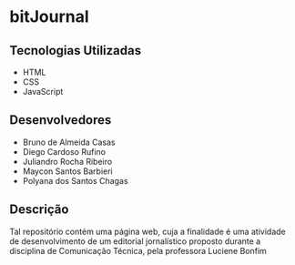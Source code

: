 # bitJournal

## Tecnologias Utilizadas
- HTML
- CSS
- JavaScript

## Desenvolvedores
- Bruno de Almeida Casas
- Diego Cardoso Rufino
- Juliandro Rocha Ribeiro
- Maycon Santos Barbieri
- Polyana dos Santos Chagas

## Descrição
Tal repositório contém uma página web, cuja a finalidade é uma atividade de desenvolvimento de um editorial jornalístico proposto durante a disciplina de Comunicação Técnica, pela professora Luciene Bonfim
